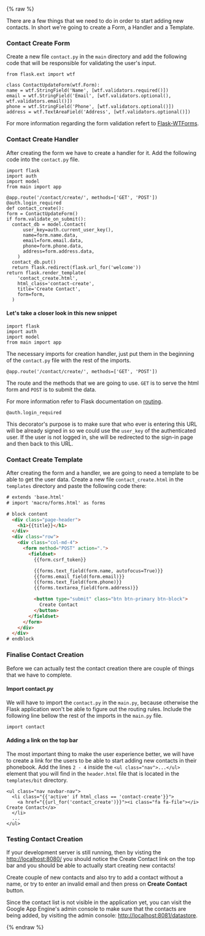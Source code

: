 {% raw %}

There are a few things that we need to do in order to start adding new
contacts. In short we're going to create a Form, a Handler and a Template.

### Contact Create Form
Create a new file `contact.py` in the `main` directory
and add the following code that will be responsible for validating the user's
input.

    from flask.ext import wtf

    class ContactUpdateForm(wtf.Form):
    name = wtf.StringField('Name', [wtf.validators.required()])
    email = wtf.StringField('Email', [wtf.validators.optional(), wtf.validators.email()])
    phone = wtf.StringField('Phone', [wtf.validators.optional()])
    address = wtf.TextAreaField('Address', [wtf.validators.optional()])

For more information regarding the form validation refert to
[Flask-WTForms](http://flask.pocoo.org/docs/patterns/wtforms/).

### Contact Create Handler

After creating the form we have to create a handler for it. Add the
following code into the `contact.py` file.

    import flask
    import auth
    import model
    from main import app

    @app.route('/contact/create/', methods=['GET', 'POST'])
    @auth.login_required
    def contact_create():
    form = ContactUpdateForm()
    if form.validate_on_submit():
      contact_db = model.Contact(
          user_key=auth.current_user_key(),
          name=form.name.data,
          email=form.email.data,
          phone=form.phone.data,
          address=form.address.data,
        )
      contact_db.put()
      return flask.redirect(flask.url_for('welcome'))
    return flask.render_template(
        'contact_create.html',
        html_class='contact-create',
        title='Create Contact',
        form=form,
      )

#### Let's take a closer look in this new snippet

    import flask
    import auth
    import model
    from main import app

The necessary imports for creation handler, just put
them in the beginning of the `contact.py` file with the rest of the
imports.

    @app.route('/contact/create/', methods=['GET', 'POST'])

The route and the methods that we are going to use.
`GET` is to serve the html form and `POST` is to
submit the data.

For more information refer to Flask documentation on
[routing](http://flask.pocoo.org/docs/quickstart/#routing).

    @auth.login_required

This decorator's purpose is to make sure that who ever is entering
this URL will be already signed in so we could use the `user_key`
of the authenticated user. If the user is not logged in, she will be
redirected to the sign-in page and then back to this URL.

### Contact Create Template

After creating the form and a handler, we are going to need a template
to be able to get the user data. Create a new file
<code>contact_create.html</code> in the <code>templates</code> directory
and paste the following code there:

```html
# extends 'base.html'
# import 'macro/forms.html' as forms

# block content
  <div class="page-header">
    <h1>{{title}}</h1>
  </div>
  <div class="row">
    <div class="col-md-4">
      <form method="POST" action=".">
        <fieldset>
          {{form.csrf_token}}

          {{forms.text_field(form.name, autofocus=True)}}
          {{forms.email_field(form.email)}}
          {{forms.text_field(form.phone)}}
          {{forms.textarea_field(form.address)}}

          <button type="submit" class="btn btn-primary btn-block">
            Create Contact
          </button>
        </fieldset>
      </form>
    </div>
  </div>
# endblock
```

### Finalise Contact Creation

Before we can actually test the contact creation there are couple of things
that we have to complete.

#### Import contact.py

We will have to import the <code>contact.py</code> in the <code>main.py</code>,
because otherwise the Flask application won't be able to figure out the
routing rules. Include the following line bellow the rest of the imports
in the `main.py` file.

    import contact

#### Adding a link on the top bar

The most important thing to make the user experience better, we will have
to create a link for the users to be able to start adding new contacts
in their phonebook.
Add the lines `2 - 4` inside the
`<ul class="nav">...</ul>` element that you will find in the
`header.html` file that is located in the
`templates/bit` directory.

    <ul class="nav navbar-nav">
      <li class="{{'active' if html_class == 'contact-create'}}">
        <a href="{{url_for('contact_create')}}"><i class="fa fa-file"></i> Create Contact</a>
      </li>
      ...
    </ul>

### Testing Contact Creation

If your development server is still running, then by visting the
[http://localhost:8080/](http://localhost:8080/)
you should notice the Create Contact link on the top bar and you should be able
to actually start creating new contacts!

Create couple of new contacts and also try to add a contact without
a name, or try to enter an invalid email and then press on **Create Contact**
button.

Since the contact list is not visible in the application yet, you can
visit the Google App Engine's admin console to make sure that the
contacts are being added, by visiting the admin console:
[http://localhost:8081/datastore](http://localhost:8081/datastore?kind=Contact).

{% endraw %}
